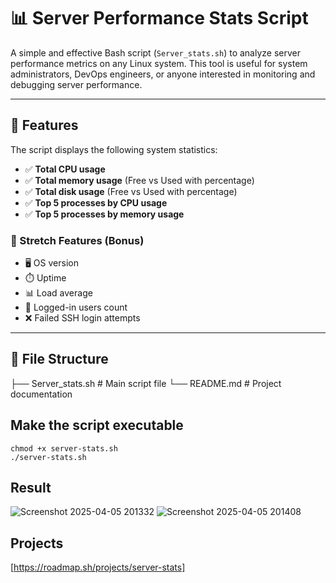 # 📊 Server Performance Stats Script

A simple and effective Bash script (`Server_stats.sh`) to analyze server performance metrics on any Linux system. This tool is useful for system administrators, DevOps engineers, or anyone interested in monitoring and debugging server performance.

---

## 🚀 Features

The script displays the following system statistics:

- ✅ **Total CPU usage**
- ✅ **Total memory usage** (Free vs Used with percentage)
- ✅ **Total disk usage** (Free vs Used with percentage)
- ✅ **Top 5 processes by CPU usage**
- ✅ **Top 5 processes by memory usage**

### 🔧 Stretch Features (Bonus)
- 🖥️ OS version
- ⏱️ Uptime
- 📊 Load average
- 👥 Logged-in users count
- ❌ Failed SSH login attempts

---

## 📁 File Structure
├── Server_stats.sh # Main script file 
└── README.md # Project documentation

## Make the script executable
```
chmod +x server-stats.sh
./server-stats.sh
```

## Result
![Screenshot 2025-04-05 201332](https://github.com/user-attachments/assets/ef64f9ae-db88-4516-893c-6c672be1778c)
![Screenshot 2025-04-05 201408](https://github.com/user-attachments/assets/3f904068-9fd3-4e3d-8633-65f449abee52)

## Projects
[https://roadmap.sh/projects/server-stats]
